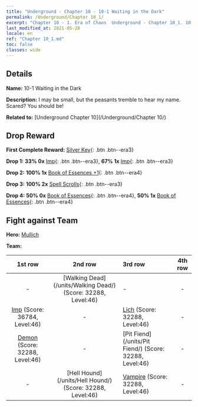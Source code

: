 ```yaml
---
title: "Underground - Chapter 10 - 10-1 Waiting in the Dark"
permalink: /Underground/Chapter 10_1/
excerpt: "Chapter 10 - 1. Era of Chaos  Underground - Chapter 10_1. 10-1 Waiting in the Dark"
last_modified_at: 2021-05-28
locale: en
ref: "Chapter 10_1.md"
toc: false
classes: wide
---
```


## Details

 **Name:** 10-1 Waiting in the Dark

 **Description:** I may be small, but the peasants tremble to hear my name. Scared? You should be!

 **Related to:** [Underground Chapter 10](/Underground/Chapter 10/)

## Drop Reward

 **First Complete Reward:** [Silver Key](/Items/con_693/){: .btn .btn--era3}

 **Drop 1:** **33% 0x** [Imp](/Items/unt_226/){: .btn .btn--era3}, **67% 1x** [Imp](/Items/unt_226/){: .btn .btn--era3}

 **Drop 2:** **100% 1x** [Book of Essences +1](/Items/mat_46/){: .btn .btn--era4}

 **Drop 3:** **100% 2x** [Spell Scrolls](/Items/con_694/){: .btn .btn--era3}

 **Drop 4:** **50% 0x** [Book of Essences](/Items/mat_39/){: .btn .btn--era4}, **50% 1x** [Book of Essences](/Items/mat_39/){: .btn .btn--era4}


## Fight against Team
 **Hero:** [Mullich](/heroes/Mullich/)

 **Team:**


  | 1st row | 2nd row | 3rd row | 4th row |
  |:----:|:----:|:----|:----:|
  | - | [Walking Dead](/units/Walking Dead/) (Score: 32288, Level:46)  | - | - |
  | [Imp](/units/Imp/) (Score: 36784, Level:46)  | - | [Lich](/units/Lich/) (Score: 32288, Level:46)  | - |
  | [Demon](/units/Demon/) (Score: 32288, Level:46)  | - | [Pit Fiend](/units/Pit Fiend/) (Score: 32288, Level:46)  | - |
  | - | [Hell Hound](/units/Hell Hound/) (Score: 32288, Level:46)  | [Vampire](/units/Vampire/) (Score: 32288, Level:46)  | - |


